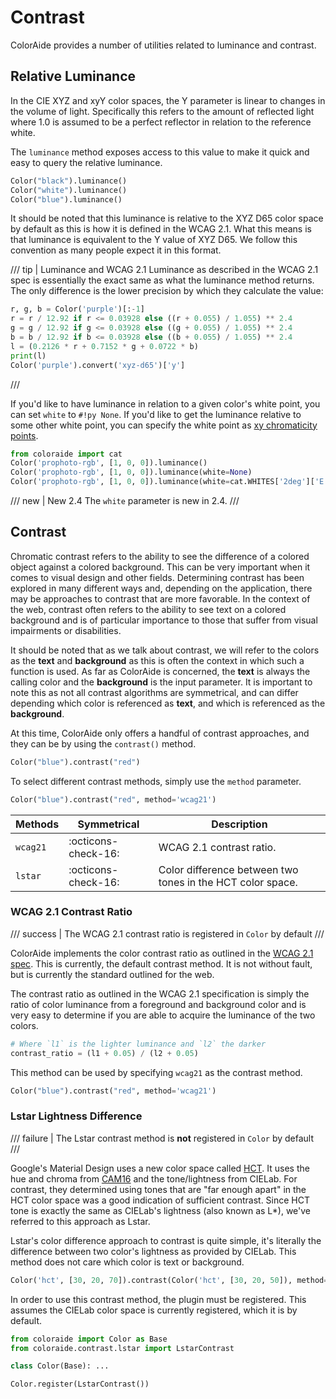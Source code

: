 # Contrast

ColorAide provides a number of utilities related to luminance and contrast.

## Relative Luminance

In the CIE XYZ and xyY color spaces, the Y parameter is linear to changes in the volume of light. Specifically this
refers to the amount of reflected light where 1.0 is assumed to be a perfect reflector in relation to the reference
white.

The `luminance` method exposes access to this value to make it quick and easy to query the relative luminance.

```py play
Color("black").luminance()
Color("white").luminance()
Color("blue").luminance()
```

It should be noted that this luminance is relative to the XYZ D65 color space by default as this is how it is defined
in the WCAG 2.1. What this means is that luminance is equivalent to the Y value of XYZ D65. We follow this convention
as many people expect it in this format.

/// tip | Luminance and WCAG 2.1
Luminance as described in the WCAG 2.1 spec is essentially the exact same as what the luminance method returns. The
only difference is the lower precision by which they calculate the value:

```py play
r, g, b = Color('purple')[:-1]
r = r / 12.92 if r <= 0.03928 else ((r + 0.055) / 1.055) ** 2.4
g = g / 12.92 if g <= 0.03928 else ((g + 0.055) / 1.055) ** 2.4
b = b / 12.92 if b <= 0.03928 else ((b + 0.055) / 1.055) ** 2.4
l = (0.2126 * r + 0.7152 * g + 0.0722 * b)
print(l)
Color('purple').convert('xyz-d65')['y']
```
///

If you'd like to have luminance in relation to a given color's white point, you can set `white` to `#!py None`. If you'd
like to get the luminance relative to some other white point, you can specify the white point as
[xy chromaticity points](./chromaticity.md).

```py play
from coloraide import cat
Color('prophoto-rgb', [1, 0, 0]).luminance()
Color('prophoto-rgb', [1, 0, 0]).luminance(white=None)
Color('prophoto-rgb', [1, 0, 0]).luminance(white=cat.WHITES['2deg']['E'])
```

/// new | New 2.4
The `white` parameter is new in 2.4.
///

## Contrast

Chromatic contrast refers to the ability to see the difference of a colored object against a colored background. This
can be very important when it comes to visual design and other fields. Determining contrast has been explored in many
different ways and, depending on the application, there may be approaches to contrast that are more favorable. In the
context of the web, contrast often refers to the ability to see text on a colored background and is of particular
importance to those that suffer from visual impairments or disabilities.

It should be noted that as we talk about contrast, we will refer to the colors as the **text** and **background** as
this is often the context in which such a function is used. As far as ColorAide is concerned, the **text** is always the
calling color and the **background** is the input parameter. It is important to note this as not all contrast algorithms
are symmetrical, and can differ depending which color is referenced as **text**, and which is referenced as the
**background**.

At this time, ColorAide only offers a handful of contrast approaches, and they can be by using the `contrast()` method.

```py play
Color("blue").contrast("red")
```

To select different contrast methods, simply use the `method` parameter.

```py play
Color("blue").contrast("red", method='wcag21')
```

Methods  | Symmetrical         | Description
-------- | ------------------  | -----------
`wcag21` | :octicons-check-16: | WCAG 2.1 contrast ratio.
`lstar`  | :octicons-check-16: | Color difference between two tones in the HCT color space.


### WCAG 2.1 Contrast Ratio

/// success | The WCAG 2.1 contrast ratio is registered in `Color` by default
///

ColorAide implements the color contrast ratio as outlined in the [WCAG 2.1 spec](https://www.w3.org/TR/WCAG21/#dfn-contrast-ratio).
This is currently, the default contrast method. It is not without fault, but is currently the standard outlined for the
web.

The contrast ratio as outlined in the WCAG 2.1 specification is simply the ratio of color luminance from a foreground
and background color and is very easy to determine if you are able to acquire the luminance of the two colors.

```py
# Where `l1` is the lighter luminance and `l2` the darker
contrast_ratio = (l1 + 0.05) / (l2 + 0.05)
```

This method can be used by specifying `wcag21` as the contrast method.

```py play
Color("blue").contrast("red", method='wcag21')
```

### Lstar Lightness Difference

/// failure | The Lstar contrast method is **not** registered in `Color` by default
///

Google's Material Design uses a new color space called [HCT](./colors/hct.md). It uses the hue and chroma from
[CAM16](./colors/cam16.md) and the tone/lightness from CIELab. For contrast, they determined using tones that are
"far enough apart" in the HCT color space was a good indication of sufficient contrast. Since HCT tone is exactly the
same as CIELab's lightness (also known as L\*), we've referred to this approach as Lstar.

Lstar's color difference approach to contrast is quite simple, it's literally the difference between two color's
lightness as provided by CIELab. This method does not care which color is text or background.

```py play
Color('hct', [30, 20, 70]).contrast(Color('hct', [30, 20, 50]), method='lstar')
```

In order to use this contrast method, the plugin must be registered. This assumes the CIELab color space is currently
registered, which it is by default.

```py
from coloraide import Color as Base
from coloraide.contrast.lstar import LstarContrast

class Color(Base): ...

Color.register(LstarContrast())
```
